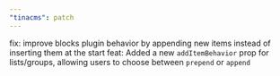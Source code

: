 ```yaml
---
"tinacms": patch
---
```


fix: improve blocks plugin behavior by appending new items instead of inserting them at the start
feat: Added a new `addItemBehavior` prop for lists/groups, allowing users to choose between `prepend` or `append`
